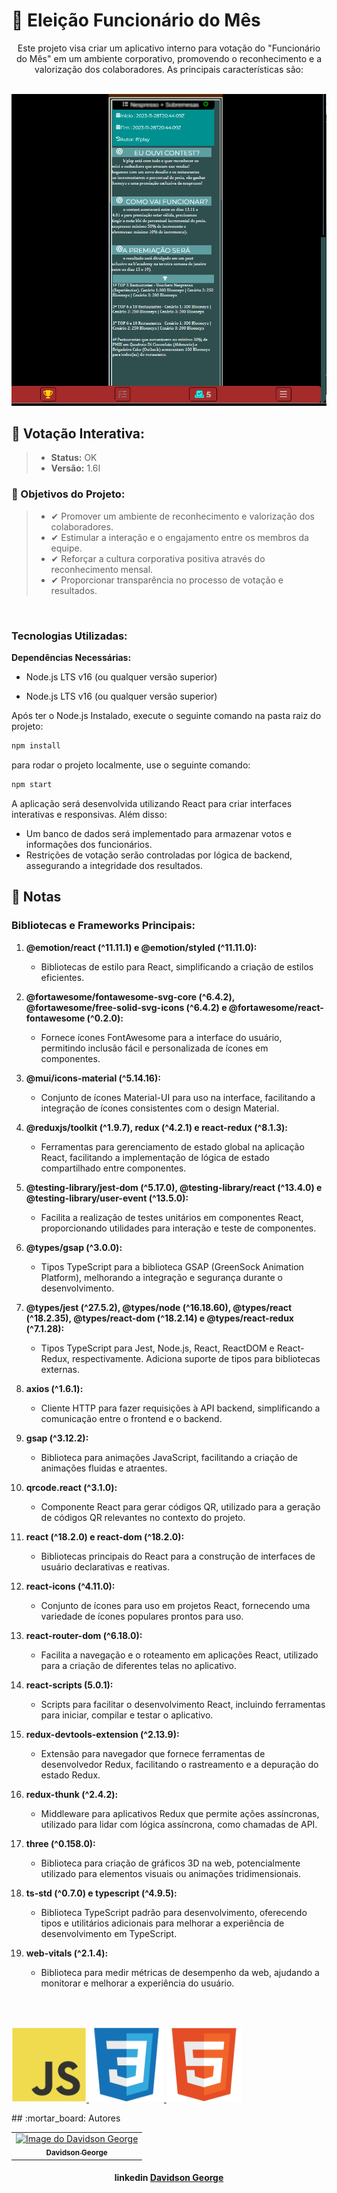 # **📱 Eleição Funcionário do Mês**
<div align="center" >
Este projeto visa criar um aplicativo interno para votação do "Funcionário do Mês" em um ambiente corporativo, promovendo o reconhecimento e a valorização dos colaboradores. As principais características são:
</div>
</br>

![Descrição da Imagem](data/anuncios.png)

## 🚀 Votação Interativa:

> - **Status:** OK
> - **Versão:** 1.6I

### :memo: Objetivos do Projeto:

> - ✔ Promover um ambiente de reconhecimento e valorização dos colaboradores.
> - ✔ Estimular a interação e o engajamento entre os membros da equipe.
> - ✔ Reforçar a cultura corporativa positiva através do reconhecimento mensal.
> - ✔ Proporcionar transparência no processo de votação e resultados.

<br/>


### Tecnologias Utilizadas:

**Dependências Necessárias:**
- Node.js LTS v16 (ou qualquer versão superior)

- Node.js LTS v16 (ou qualquer versão superior)

Após ter o Node.js Instalado, execute o seguinte comando na pasta raiz do projeto:

```bash
npm install
```

para rodar o projeto localmente, use o seguinte comando:

```bash
npm start
```

<p align="left">
A aplicação será desenvolvida utilizando React para criar interfaces interativas e responsivas. Além disso:

- Um banco de dados será implementado para armazenar votos e informações dos funcionários.
- Restrições de votação serão controladas por lógica de backend, assegurando a integridade dos resultados.

## 📜 Notas

### Bibliotecas e Frameworks Principais:

1. **@emotion/react (^11.11.1) e @emotion/styled (^11.11.0):**
   - Bibliotecas de estilo para React, simplificando a criação de estilos eficientes.

2. **@fortawesome/fontawesome-svg-core (^6.4.2), @fortawesome/free-solid-svg-icons (^6.4.2) e @fortawesome/react-fontawesome (^0.2.0):**
   - Fornece ícones FontAwesome para a interface do usuário, permitindo inclusão fácil e personalizada de ícones em componentes.

3. **@mui/icons-material (^5.14.16):**
   - Conjunto de ícones Material-UI para uso na interface, facilitando a integração de ícones consistentes com o design Material.

4. **@reduxjs/toolkit (^1.9.7), redux (^4.2.1) e react-redux (^8.1.3):**
   - Ferramentas para gerenciamento de estado global na aplicação React, facilitando a implementação de lógica de estado compartilhado entre componentes.

5. **@testing-library/jest-dom (^5.17.0), @testing-library/react (^13.4.0) e @testing-library/user-event (^13.5.0):**
   - Facilita a realização de testes unitários em componentes React, proporcionando utilidades para interação e teste de componentes.

6. **@types/gsap (^3.0.0):**
   - Tipos TypeScript para a biblioteca GSAP (GreenSock Animation Platform), melhorando a integração e segurança durante o desenvolvimento.

7. **@types/jest (^27.5.2), @types/node (^16.18.60), @types/react (^18.2.35), @types/react-dom (^18.2.14) e @types/react-redux (^7.1.28):**
   - Tipos TypeScript para Jest, Node.js, React, ReactDOM e React-Redux, respectivamente. Adiciona suporte de tipos para bibliotecas externas.

8. **axios (^1.6.1):**
   - Cliente HTTP para fazer requisições à API backend, simplificando a comunicação entre o frontend e o backend.

9. **gsap (^3.12.2):**
   - Biblioteca para animações JavaScript, facilitando a criação de animações fluidas e atraentes.

10. **qrcode.react (^3.1.0):**
    - Componente React para gerar códigos QR, utilizado para a geração de códigos QR relevantes no contexto do projeto.

11. **react (^18.2.0) e react-dom (^18.2.0):**
    - Bibliotecas principais do React para a construção de interfaces de usuário declarativas e reativas.

12. **react-icons (^4.11.0):**
    - Conjunto de ícones para uso em projetos React, fornecendo uma variedade de ícones populares prontos para uso.

13. **react-router-dom (^6.18.0):**
    - Facilita a navegação e o roteamento em aplicações React, utilizado para a criação de diferentes telas no aplicativo.

14. **react-scripts (5.0.1):**
    - Scripts para facilitar o desenvolvimento React, incluindo ferramentas para iniciar, compilar e testar o aplicativo.

15. **redux-devtools-extension (^2.13.9):**
    - Extensão para navegador que fornece ferramentas de desenvolvedor Redux, facilitando o rastreamento e a depuração do estado Redux.

16. **redux-thunk (^2.4.2):**
    - Middleware para aplicativos Redux que permite ações assíncronas, utilizado para lidar com lógica assíncrona, como chamadas de API.

17. **three (^0.158.0):**
    - Biblioteca para criação de gráficos 3D na web, potencialmente utilizado para elementos visuais ou animações tridimensionais.

18. **ts-std (^0.7.0) e typescript (^4.9.5):**
    - Biblioteca TypeScript padrão para desenvolvimento, oferecendo tipos e utilitários adicionais para melhorar a experiência de desenvolvimento em TypeScript.

19. **web-vitals (^2.1.4):**
    - Biblioteca para medir métricas de desempenho da web, ajudando a monitorar e melhorar a experiência do usuário.
</p>
</br>


</br>
<p align="left"> 
  <a href="https://developer.mozilla.org/en-US/docs/Web/JavaScript" target="_blank">
    <img
      src="https://raw.githubusercontent.com/devicons/devicon/master/icons/javascript/javascript-original.svg"
      alt="JavaScript"
      width="120"
      height="120"
    />
  </a>
  <a href="https://developer.mozilla.org/pt-BR/docs/Web/CSS" target="_blank">
    <img
      src="https://raw.githubusercontent.com/devicons/devicon/master/icons/css3/css3-original.svg"
      alt="CSS3"
      width="120"
      height="120"
    />
  </a>

  <a href="https://developer.mozilla.org/pt-BR/docs/Web/HTML" target="_blank">
    <img
      src="https://raw.githubusercontent.com/devicons/devicon/master/icons/html5/html5-original.svg"
      alt="HTML5"
      width="120"
      height="120"
    />
  </a>

</p>
## :mortar_board: Autores

<table align="center">
    <tr>
        <td align="center">
            <a href="https://github.com/davidsongsc">
                <img src="https://avatars.githubusercontent.com/u/53156529?v=4" width="150px;" alt="Image do Davidson George" />
                <br />
                <sub><b>Davidson George</b></sub>
            </a>
        </td>    
    </tr>
</table>
<h4 align="center">
  linkedin <a href="https://www.linkedin.com/in/davidsongsc/" target="_blank"> Davidson George </a>
</h4>

